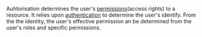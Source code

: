 Auhtorisation determines the user's [permissions](Permission)(access rights) to a resource.  It relies upon [authentication](Authentication) to determine the user's identify.  From the the identity, the user's effective permission an be determined from the user's roles and specific permissions.
